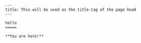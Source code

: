     ---
    title: This will be used as the title-tag of the page head
    ---
     
    hello
    =====
     
    **You are here!**
     
